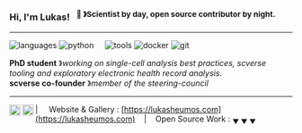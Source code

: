 ### Hi, I'm Lukas! &nbsp;&nbsp;<sup>👾 &#12299;Scientist by day, open source contributor by night.</sup>

----

![languages](https://img.shields.io/static/v1?label=&message=languages:&color=111&style=flat-square)
![python](https://img.shields.io/static/v1?logo=python&label=&message=python&color=36465D&logoColor=AAA&style=flat-square&link=)
&nbsp;&nbsp;&nbsp;
![tools](https://img.shields.io/static/v1?label=&message=tools:&color=111&style=flat-square)
![docker](https://img.shields.io/static/v1?logo=docker&label=&message=docker&color=36465D&logoColor=AAA&style=flat-square)
![git](https://img.shields.io/static/v1?logo=git&label=&message=git&color=36465D&logoColor=AAA&style=flat-square)
&nbsp;&nbsp;&nbsp;

**PhD student** &#12299;_working on single-cell analysis best practices, scverse tooling and exploratory electronic health record analysis._
<br/>
**scverse co-founder** &#12299;_member of the steering-council_

----

<a href="https://twitter.com/lukasheumos">
  <img align="left" alt="Stefanie's Twitter" width="20px" src="https://simpleicons.now.sh/twitter/495f7e" />
</a>
<a href="https://linkedin.com/in/lukas-heumos">
  <img align="left" alt="Stefanie's LinkedIn" width="20px" src="https://simpleicons.now.sh/linkedin/495f7e" />
</a>

| &nbsp;&nbsp;&nbsp; Website & Gallery : [https://lukasheumos.com](https://lukasheumos.com) &nbsp;&nbsp;&nbsp;|&nbsp;&nbsp;&nbsp; Open Source Work : <sub>&#9660; &#9660; &#9660;</sub>

